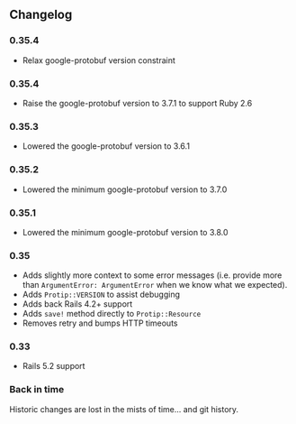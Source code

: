 ## Changelog

### 0.35.4

  * Relax google-protobuf version constraint 
  
### 0.35.4

  * Raise the google-protobuf version to 3.7.1 to support Ruby 2.6 
  
### 0.35.3

  * Lowered the google-protobuf version to 3.6.1

### 0.35.2

  * Lowered the minimum google-protobuf version to 3.7.0
  
### 0.35.1

  * Lowered the minimum google-protobuf version to 3.8.0

### 0.35

  * Adds slightly more context to some error messages (i.e. provide more than `ArgumentError: ArgumentError` when we know what we expected).
  * Adds `Protip::VERSION` to assist debugging
  * Adds back Rails 4.2+ support
  * Adds `save!` method directly to `Protip::Resource`
  * Removes retry and bumps HTTP timeouts

### 0.33

  * Rails 5.2 support

### Back in time

Historic changes are lost in the mists of time... and git history.

